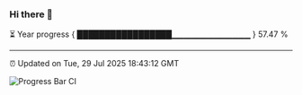 ### Hi there 👋

⏳ Year progress { █████████████████▁▁▁▁▁▁▁▁▁▁▁▁▁ } 57.47 %

---

⏰ Updated on Tue, 29 Jul 2025 18:43:12 GMT

![Progress Bar CI](https://github.com/DhruviPatel157/GitHub-Actions-Demo/workflows/Progress%20Bar%20CI/badge.svg)
